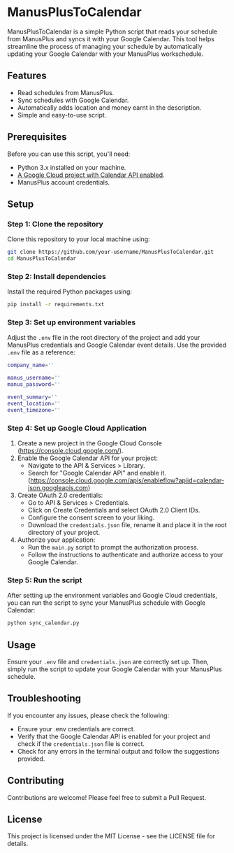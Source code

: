 # ManusPlusToCalendar

ManusPlusToCalendar is a simple Python script that reads your schedule from ManusPlus and syncs it with your Google Calendar. This tool helps streamline the process of managing your schedule by automatically updating your Google Calendar with your ManusPlus workschedule.

## Features

- Read schedules from ManusPlus.
- Sync schedules with Google Calendar.
- Automatically adds location and money earnt in the description.
- Simple and easy-to-use script.

## Prerequisites

Before you can use this script, you'll need:

- Python 3.x installed on your machine.
- [A Google Cloud project with Calendar API enabled](#step-4-set-up-google-cloud-application).
- ManusPlus account credentials.

## Setup

### Step 1: Clone the repository

Clone this repository to your local machine using:

```bash
git clone https://github.com/your-username/ManusPlusToCalendar.git
cd ManusPlusToCalendar
```

### Step 2: Install dependencies

Install the required Python packages using:

```bash
pip install -r requirements.txt
```

### Step 3: Set up environment variables

Adjust the `.env` file in the root directory of the project and add your ManusPlus credentials and Google Calendar event details. Use the provided `.env` file as a reference:

```bash
company_name=''

manus_username=''
manus_password=''

event_summary=''
event_location=''
event_timezone=''
```

### Step 4: Set up Google Cloud Application

1. Create a new project in the Google Cloud Console (https://console.cloud.google.com/).
2. Enable the Google Calendar API for your project:
   - Navigate to the API & Services > Library.
   - Search for "Google Calendar API" and enable it. (https://console.cloud.google.com/apis/enableflow?apiid=calendar-json.googleapis.com)
3. Create OAuth 2.0 credentials:
   - Go to API & Services > Credentials.
   - Click on Create Credentials and select OAuth 2.0 Client IDs.
   - Configure the consent screen to your liking.
   - Download the `credentials.json` file, rename it and place it in the root directory of your project.
4. Authorize your application:
   - Run the `main.py` script to prompt the authorization process.
   - Follow the instructions to authenticate and authorize access to your Google Calendar.

### Step 5: Run the script

After setting up the environment variables and Google Cloud credentials, you can run the script to sync your ManusPlus schedule with Google Calendar:

```bash
python sync_calendar.py
```

## Usage

Ensure your `.env` file and `credentials.json` are correctly set up. Then, simply run the script to update your Google Calendar with your ManusPlus schedule.

## Troubleshooting

If you encounter any issues, please check the following:

- Ensure your .env credentials are correct.
- Verify that the Google Calendar API is enabled for your project and check if the `credentials.json` file is correct.
- Check for any errors in the terminal output and follow the suggestions provided.

## Contributing

Contributions are welcome! Please feel free to submit a Pull Request.

## License

This project is licensed under the MIT License - see the LICENSE file for details.
